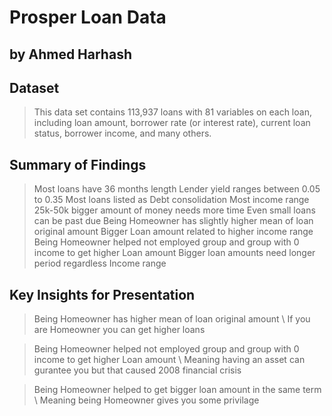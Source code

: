 # Prosper Loan Data
## by Ahmed Harhash


## Dataset

> This data set contains 113,937 loans with 81 variables on each loan, including loan amount, borrower rate (or interest rate), current loan status, borrower income, and many others.


## Summary of Findings

> Most loans have 36 months length
> Lender yield ranges between 0.05 to 0.35
> Most loans listed as Debt consolidation
> Most income range 25k-50k
> bigger amount of money needs more time
> Even small loans can be past due
> Being Homeowner has slightly higher mean of loan original amount
> Bigger Loan amount related to higher income range
> Being Homeowner helped not employed group and group with 0 income to get higher Loan amount
> Bigger loan amounts need longer period regardless Income range


## Key Insights for Presentation

> Being Homeowner has higher mean of loan original amount \ If you are Homeowner you can get higher loans

> Being Homeowner helped not employed group and group with 0 income to get higher Loan amount \ Meaning having an asset can gurantee you but that caused 2008 financial crisis

> Being Homeowner helped to get bigger loan amount in the same term \ Meaning being Homeowner gives you some privilage